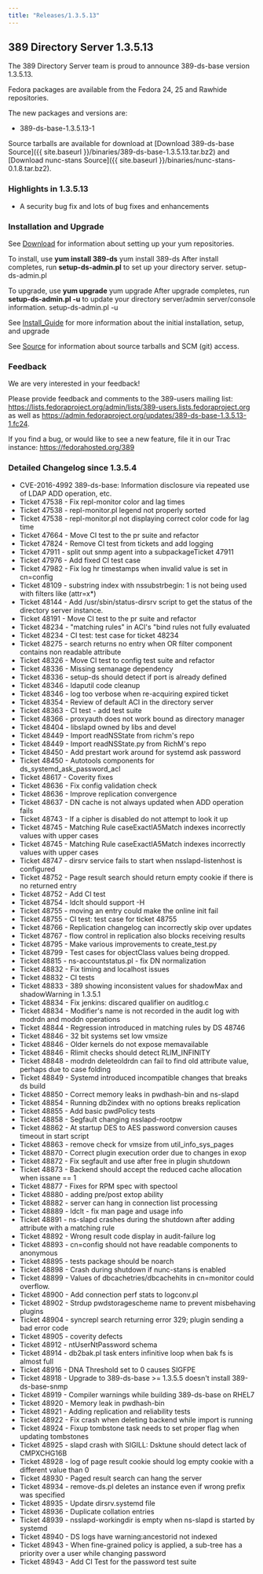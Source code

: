 ```yaml
---
title: "Releases/1.3.5.13"
---
```

389 Directory Server 1.3.5.13
-----------------------------

The 389 Directory Server team is proud to announce 389-ds-base version 1.3.5.13.

Fedora packages are available from the Fedora 24, 25 and Rawhide repositories.

The new packages and versions are:

-   389-ds-base-1.3.5.13-1

Source tarballs are available for download at [Download 389-ds-base Source]({{ site.baseurl }}/binaries/389-ds-base-1.3.5.13.tar.bz2) and [Download nunc-stans Source]({{ site.baseurl }}/binaries/nunc-stans-0.1.8.tar.bz2).

### Highlights in 1.3.5.13

-   A security bug fix and lots of bug fixes and enhancements

### Installation and Upgrade

See [Download](../download.html) for information about setting up your yum repositories.

To install, use **yum install 389-ds** yum install 389-ds After install completes, run **setup-ds-admin.pl** to set up your directory server. setup-ds-admin.pl

To upgrade, use **yum upgrade** yum upgrade After upgrade completes, run **setup-ds-admin.pl -u** to update your directory server/admin server/console information. setup-ds-admin.pl -u

See [Install\_Guide](../legacy/install-guide.html) for more information about the initial installation, setup, and upgrade

See [Source](../development/source.html) for information about source tarballs and SCM (git) access.

### Feedback

We are very interested in your feedback!

Please provide feedback and comments to the 389-users mailing list: <https://lists.fedoraproject.org/admin/lists/389-users.lists.fedoraproject.org> as well as <https://admin.fedoraproject.org/updates/389-ds-base-1.3.5.13-1.fc24>.

If you find a bug, or would like to see a new feature, file it in our Trac instance: <https://fedorahosted.org/389>

### Detailed Changelog since 1.3.5.4

-   CVE-2016-4992 389-ds-base: Information disclosure via repeated use of LDAP ADD operation, etc.
-   Ticket 47538 - Fix repl-monitor color and lag times
-   Ticket 47538 - repl-monitor.pl legend not properly sorted
-   Ticket 47538 - repl-monitor.pl not displaying correct color code for lag time
-   Ticket 47664 - Move CI test to the pr suite and refactor
-   Ticket 47824 - Remove CI test from tickets and add logging
-   Ticket 47911 - split out snmp agent into a subpackageTicket 47911
-   Ticket 47976 - Add fixed CI test case
-   Ticket 47982 - Fix log hr timestamps when invalid value is set in cn=config
-   Ticket 48109 - substring index with nssubstrbegin: 1 is not being used with filters like (attr=x*)
-   Ticket 48144 - Add /usr/sbin/status-dirsrv script to get the status of the directory server instance.
-   Ticket 48191 - Move CI test to the pr suite and refactor
-   Ticket 48234 - "matching rules" in ACI's "bind rules not fully evaluated
-   Ticket 48234 - CI test: test case for ticket 48234
-   Ticket 48275 - search returns no entry when OR filter component contains non readable attribute
-   Ticket 48326  - Move CI test to config test suite and refactor
-   Ticket 48336 - Missing semanage dependency
-   Ticket 48336 - setup-ds should detect if port is already defined
-   Ticket 48346 - ldaputil code cleanup
-   Ticket 48346 - log too verbose when re-acquiring expired  ticket
-   Ticket 48354 - Review of default ACI in the directory server
-   Ticket 48363 - CI test - add test suite
-   Ticket 48366 - proxyauth does not work bound as directory manager
-   Ticket 48404 - libslapd owned by libs and devel
-   Ticket 48449 - Import readNSState from richm's repo
-   Ticket 48449 - Import readNSState.py from RichM's repo
-   Ticket 48450 - Add prestart work around for systemd ask password
-   Ticket 48450 - Autotools components for ds_systemd_ask_password_acl
-   Ticket 48617 - Coverity fixes
-   Ticket 48636 - Fix config validation check
-   Ticket 48636 - Improve replication convergence
-   Ticket 48637 - DN cache is not always updated when ADD  operation fails
-   Ticket 48743 - If a cipher is disabled do not attempt to look it up
-   Ticket 48745 - Matching Rule caseExactIA5Match indexes incorrectly values with upper cases
-   Ticket 48745 - Matching Rule caseExactIA5Match indexes incorrectly values with upper cases
-   Ticket 48747 - dirsrv service fails to start when nsslapd-listenhost is configured
-   Ticket 48752 - Page result search should return empty cookie if there is no returned entry
-   Ticket 48752 - Add CI test
-   Ticket 48754 - ldclt should support -H
-   Ticket 48755 - moving an entry could make the online init fail
-   Ticket 48755 - CI test: test case for ticket 48755
-   Ticket 48766 - Replication changelog can incorrectly skip over updates
-   Ticket 48767 - flow control in replication also blocks receiving results
-   Ticket 48795 - Make various improvements to create_test.py
-   Ticket 48799 - Test cases for objectClass values being dropped.
-   Ticket 48815 - ns-accountstatus.pl - fix DN normalization
-   Ticket 48832 - Fix timing and localhost issues
-   Ticket 48832 - CI tests
-   Ticket 48833 - 389 showing inconsistent values for shadowMax and shadowWarning in 1.3.5.1
-   Ticket 48834 - Fix jenkins: discared qualifier on auditlog.c
-   Ticket 48834 - Modifier's name is not recorded in the audit log with modrdn and moddn operations
-   Ticket 48844 - Regression introduced in matching rules by DS 48746
-   Ticket 48846 - 32 bit systems set low vmsize
-   Ticket 48846 - Older kernels do not expose memavailable
-   Ticket 48846 - Rlimit checks should detect RLIM_INFINITY
-   Ticket 48848 - modrdn deleteoldrdn can fail to find old attribute value, perhaps due to case folding
-   Ticket 48849 - Systemd introduced incompatible changes that breaks ds build
-   Ticket 48850 - Correct memory leaks in pwdhash-bin and ns-slapd
-   Ticket 48854 - Running db2index with no options breaks replication
-   Ticket 48855 - Add basic pwdPolicy tests
-   Ticket 48858 - Segfault changing nsslapd-rootpw
-   Ticket 48862 - At startup DES to AES password conversion causes timeout in start script
-   Ticket 48863 - remove check for vmsize from util_info_sys_pages
-   Ticket 48870 - Correct plugin execution order due to changes in exop
-   Ticket 48872 - Fix segfault and use after free in plugin shutdown
-   Ticket 48873 - Backend should accept the reduced cache allocation when issane == 1
-   Ticket 48877 - Fixes for RPM spec with spectool
-   Ticket 48880 - adding pre/post extop ability
-   Ticket 48882 - server can hang in connection list processing
-   Ticket 48889 - ldclt - fix man page and usage info
-   Ticket 48891 - ns-slapd crashes during the shutdown after adding attribute with a matching rule
-   Ticket 48892 - Wrong result code display in audit-failure log
-   Ticket 48893 - cn=config should not have readable components to anonymous
-   Ticket 48895 - tests package should be noarch
-   Ticket 48898 - Crash during shutdown if nunc-stans is enabled
-   Ticket 48899 - Values of dbcachetries/dbcachehits in cn=monitor could overflow.
-   Ticket 48900 - Add connection perf stats to logconv.pl
-   Ticket 48902 - Strdup pwdstoragescheme name to prevent misbehaving plugins
-   Ticket 48904 - syncrepl search returning error 329; plugin sending a bad error code
-   Ticket 48905 - coverity defects
-   Ticket 48912 - ntUserNtPassword schema
-   Ticket 48914 - db2bak.pl task enters infinitive loop when bak fs is almost full
-   Ticket 48916 - DNA Threshold set to 0 causes SIGFPE
-   Ticket 48918 - Upgrade to 389-ds-base >= 1.3.5.5 doesn't install 389-ds-base-snmp
-   Ticket 48919 - Compiler warnings while building 389-ds-base on RHEL7
-   Ticket 48920 - Memory leak in pwdhash-bin
-   Ticket 48921 - Adding replication and reliability tests
-   Ticket 48922 - Fix crash when deleting backend while import is running
-   Ticket 48924 - Fixup tombstone task needs to set proper flag when updating tombstones
-   Ticket 48925 - slapd crash with SIGILL: Dsktune should detect lack of CMPXCHG16B
-   Ticket 48928 - log of page result cookie should log empty cookie with a different value than 0
-   Ticket 48930 - Paged result search can hang the server
-   Ticket 48934 - remove-ds.pl deletes an instance even if wrong prefix was specified
-   Ticket 48935 - Update dirsrv.systemd file
-   Ticket 48936 - Duplicate collation entries
-   Ticket 48939 - nsslapd-workingdir is empty when ns-slapd is started by systemd
-   Ticket 48940 - DS logs have warning:ancestorid not indexed
-   Ticket 48943 - When fine-grained policy is applied, a sub-tree has a priority over a user while changing password
-   Ticket 48943 - Add CI Test for the password test suite
